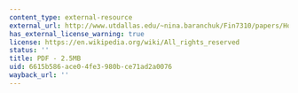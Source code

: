 ```yaml
---
content_type: external-resource
external_url: http://www.utdallas.edu/~nina.baranchuk/Fin7310/papers/HolmstromTirole1997.pdf
has_external_license_warning: true
license: https://en.wikipedia.org/wiki/All_rights_reserved
status: ''
title: PDF - 2.5MB
uid: 6615b586-ace0-4fe3-980b-ce71ad2a0076
wayback_url: ''
---
```

